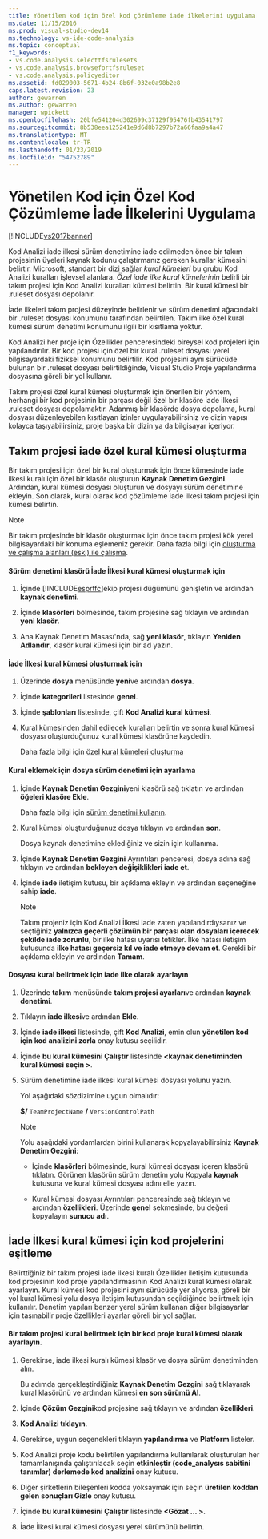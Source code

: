 ```yaml
---
title: Yönetilen kod için özel kod çözümleme iade ilkelerini uygulama | Microsoft Docs
ms.date: 11/15/2016
ms.prod: visual-studio-dev14
ms.technology: vs-ide-code-analysis
ms.topic: conceptual
f1_keywords:
- vs.code.analysis.selecttfsrulesets
- vs.code.analysis.browsefortfsruleset
- vs.code.analysis.policyeditor
ms.assetid: fd029003-5671-4b24-8b6f-032e0a98b2e8
caps.latest.revision: 23
author: gewarren
ms.author: gewarren
manager: wpickett
ms.openlocfilehash: 20bfe541204d302699c37129f95476fb43541797
ms.sourcegitcommit: 8b538eea125241e9d6d8b7297b72a66faa9a4a47
ms.translationtype: MT
ms.contentlocale: tr-TR
ms.lasthandoff: 01/23/2019
ms.locfileid: "54752789"
---
```

# <a name="implementing-custom-code-analysis-check-in-policies-for-managed-code"></a>Yönetilen Kod için Özel Kod Çözümleme İade İlkelerini Uygulama
[!INCLUDE[vs2017banner](../includes/vs2017banner.md)]

Kod Analizi iade ilkesi sürüm denetimine iade edilmeden önce bir takım projesinin üyeleri kaynak kodunu çalıştırmanız gereken kurallar kümesini belirtir. Microsoft, standart bir dizi sağlar *kural kümeleri* bu grubu Kod Analizi kuralları işlevsel alanlara. *Özel iade ilke kural kümelerinin* belirli bir takım projesi için Kod Analizi kuralları kümesi belirtin. Bir kural kümesi bir .ruleset dosyası depolanır.  
  
 İade ilkeleri takım projesi düzeyinde belirlenir ve sürüm denetimi ağacındaki bir .ruleset dosyası konumunu tarafından belirtilen. Takım ilke özel kural kümesi sürüm denetimi konumunu ilgili bir kısıtlama yoktur.  
  
 Kod Analizi her proje için Özellikler penceresindeki bireysel kod projeleri için yapılandırılır. Bir kod projesi için özel bir kural .ruleset dosyası yerel bilgisayardaki fiziksel konumunu belirtilir. Kod projesini aynı sürücüde bulunan bir .ruleset dosyası belirtildiğinde, Visual Studio Proje yapılandırma dosyasına göreli bir yol kullanır.  
  
 Takım projesi özel kural kümesi oluşturmak için önerilen bir yöntem, herhangi bir kod projesinin bir parçası değil özel bir klasöre iade ilkesi .ruleset dosyası depolamaktır. Adanmış bir klasörde dosya depolama, kural dosyası düzenleyebilen kısıtlayan izinler uygulayabilirsiniz ve dizin yapısı kolayca taşıyabilirsiniz, proje başka bir dizin ya da bilgisayar içeriyor.  
  
## <a name="creating-the-team-project-custom-check-in-rule-set"></a>Takım projesi iade özel kural kümesi oluşturma  
 Bir takım projesi için özel bir kural oluşturmak için önce kümesinde iade ilkesi kuralı için özel bir klasör oluşturun **Kaynak Denetim Gezgini**. Ardından, kural kümesi dosyası oluşturun ve dosyayı sürüm denetimine ekleyin. Son olarak, kural olarak kod çözümleme iade ilkesi takım projesi için kümesi belirtin.  
  
> [!NOTE]
>  Bir takım projesinde bir klasör oluşturmak için önce takım projesi kök yerel bilgisayardaki bir konuma eşlemeniz gerekir. Daha fazla bilgi için [oluşturma ve çalışma alanları (eski) ile çalışma](http://msdn.microsoft.com/db4d5692-179a-44fe-ad31-0c1c900c9cb2).  
  
#### <a name="to-create-the-version-control-folder-for-the-check-in-policy-rule-set"></a>Sürüm denetimi klasörü İade İlkesi kural kümesi oluşturmak için  
  
1.  İçinde [!INCLUDE[esprtfc](../includes/esprtfc-md.md)]ekip projesi düğümünü genişletin ve ardından **kaynak denetimi**.  
  
2.  İçinde **klasörleri** bölmesinde, takım projesine sağ tıklayın ve ardından **yeni klasör**.  
  
3.  Ana Kaynak Denetim Masası'nda, sağ **yeni klasör**, tıklayın **Yeniden Adlandır**, klasör kural kümesi için bir ad yazın.  
  
#### <a name="to-create-the-check-in-policy-rule-set"></a>İade İlkesi kural kümesi oluşturmak için  
  
1.  Üzerinde **dosya** menüsünde **yeni**ve ardından **dosya**.  
  
2.  İçinde **kategorileri** listesinde **genel**.  
  
3.  İçinde **şablonları** listesinde, çift **Kod Analizi kural kümesi**.  
  
4.  Kural kümesinden dahil edilecek kuralları belirtin ve sonra kural kümesi dosyası oluşturduğunuz kural kümesi klasörüne kaydedin.  
  
     Daha fazla bilgi için [özel kural kümeleri oluşturma](../code-quality/creating-custom-code-analysis-rule-sets.md)  
  
#### <a name="to-add-the-rule-set-file-to-version-control"></a>Kural eklemek için dosya sürüm denetimi için ayarlama  
  
1.  İçinde **Kaynak Denetim Gezgini**yeni klasörü sağ tıklatın ve ardından **öğeleri klasöre Ekle**.  
  
     Daha fazla bilgi için [sürüm denetimi kullanın](http://msdn.microsoft.com/library/33267cee-fe5f-4aa3-b2cd-6d22ceace314).  
  
2.  Kural kümesi oluşturduğunuz dosya tıklayın ve ardından **son**.  
  
     Dosya kaynak denetimine eklediğiniz ve sizin için kullanıma.  
  
3.  İçinde **Kaynak Denetim Gezgini** Ayrıntıları penceresi, dosya adına sağ tıklayın ve ardından **bekleyen değişiklikleri iade et**.  
  
4.  İçinde **iade** iletişim kutusu, bir açıklama ekleyin ve ardından seçeneğine sahip **iade**.  
  
    > [!NOTE]
    >  Takım projeniz için Kod Analizi İlkesi iade zaten yapılandırdıysanız ve seçtiğiniz **yalnızca geçerli çözümün bir parçası olan dosyaları içerecek şekilde iade zorunlu**, bir ilke hatası uyarısı tetikler. İlke hatası iletişim kutusunda **ilke hatası geçersiz kıl ve iade etmeye devam et**. Gerekli bir açıklama ekleyin ve ardından **Tamam**.  
  
#### <a name="to-specify-the-rule-set-file-as-the-check-in-policy"></a>Dosyası kural belirtmek için iade ilke olarak ayarlayın  
  
1.  Üzerinde **takım** menüsünde **takım projesi ayarları**ve ardından **kaynak denetimi**.  
  
2.  Tıklayın **iade ilkesi**ve ardından **Ekle**.  
  
3.  İçinde **iade ilkesi** listesinde, çift **Kod Analizi**, emin olun **yönetilen kod için kod analizini zorla** onay kutusu seçilidir.  
  
4.  İçinde **bu kural kümesini Çalıştır** listesinde  **\<kaynak denetiminden kural kümesi seçin >**.  
  
5.  Sürüm denetimine iade ilkesi kural kümesi dosyası yolunu yazın.  
  
     Yol aşağıdaki sözdizimine uygun olmalıdır:  
  
     **$/** `TeamProjectName` **/** `VersionControlPath`  
  
    > [!NOTE]
    >  Yolu aşağıdaki yordamlardan birini kullanarak kopyalayabilirsiniz **Kaynak Denetim Gezgini**:  
  
    -   İçinde **klasörleri** bölmesinde, kural kümesi dosyası içeren klasörü tıklatın. Görünen klasörün sürüm denetim yolu Kopyala **kaynak** kutusuna ve kural kümesi dosyası adını elle yazın.  
  
    -   Kural kümesi dosyası Ayrıntıları penceresinde sağ tıklayın ve ardından **özellikleri**. Üzerinde **genel** sekmesinde, bu değeri kopyalayın **sunucu adı**.  
  
## <a name="synchronizing-code-projects-to-the-check-in-policy-rule-set"></a>İade İlkesi kural kümesi için kod projelerini eşitleme  
 Belirttiğiniz bir takım projesi iade ilkesi kuralı Özellikler iletişim kutusunda kod projesinin kod proje yapılandırmasının Kod Analizi kural kümesi olarak ayarlayın. Kural kümesi kod projesini aynı sürücüde yer alıyorsa, göreli bir yol kural kümesi yolu dosya iletişim kutusundan seçildiğinde belirtmek için kullanılır. Denetim yapıları benzer yerel sürüm kullanan diğer bilgisayarlar için taşınabilir proje özellikleri ayarlar göreli bir yol sağlar.  
  
#### <a name="to-specify-a-team-project-rule-set-as-the-rule-set-of-a-code-project"></a>Bir takım projesi kural belirtmek için bir kod proje kural kümesi olarak ayarlayın.  
  
1.  Gerekirse, iade ilkesi kuralı kümesi klasör ve dosya sürüm denetiminden alın.  
  
     Bu adımda gerçekleştirdiğiniz **Kaynak Denetim Gezgini** sağ tıklayarak kural klasörünü ve ardından kümesi **en son sürümü Al**.  
  
2.  İçinde **Çözüm Gezgini**kod projesine sağ tıklayın ve ardından **özellikleri**.  
  
3.  **Kod Analizi tıklayın**.  
  
4.  Gerekirse, uygun seçenekleri tıklayın **yapılandırma** ve **Platform** listeler.  
  
5.  Kod Analizi proje kodu belirtilen yapılandırma kullanılarak oluşturulan her tamamlanışında çalıştırılacak seçin **etkinleştir (code_analysıs sabitini tanımlar) derlemede kod analizini** onay kutusu.  
  
6.  Diğer şirketlerin bileşenleri kodda yoksaymak için seçin **üretilen koddan gelen sonuçları Gizle** onay kutusu.  
  
7.  İçinde **bu kural kümesini Çalıştır** listesinde  **\<Gözat … >**.  
  
8.  İade İlkesi kural kümesi dosyası yerel sürümünü belirtin.
